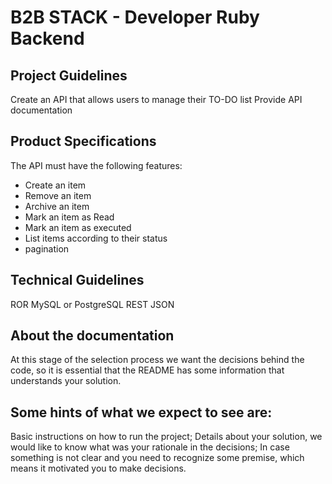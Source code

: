 # B2B STACK - Developer Ruby Backend

## Project Guidelines
Create an API that allows users to manage their TO-DO list
Provide API documentation

## Product Specifications
The API must have the following features:
* Create an item
* Remove an item
* Archive an item
* Mark an item as Read
* Mark an item as executed
* List items according to their status
* pagination


## Technical Guidelines
ROR
MySQL or PostgreSQL
REST
JSON

## About the documentation
At this stage of the selection process we want the decisions behind the code, so it is essential that the README has some information that understands your solution.

## Some hints of what we expect to see are:
Basic instructions on how to run the project;
Details about your solution, we would like to know what was your rationale in the decisions;
In case something is not clear and you need to recognize some premise, which means it motivated you to make decisions.
